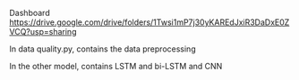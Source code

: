 Dashboard
https://drive.google.com/drive/folders/1Twsi1mP7j30yKAREdJxiR3DaDxE0ZVCQ?usp=sharing

In data quality.py, contains the data preprocessing

In the other model, contains LSTM and bi-LSTM and CNN
